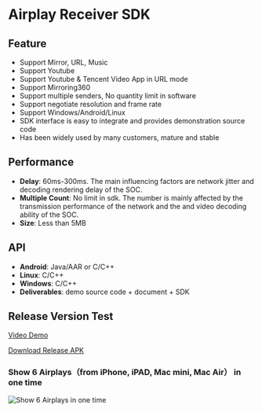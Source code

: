 # Airplay Receiver SDK

## Feature

* Support Mirror, URL, Music        
* Support Youtube 
* Support Youtube & Tencent Video App in URL mode  
* Support Mirroring360  
* Support multiple senders, No quantity limit in software
* Support negotiate resolution and frame rate
* Support Windows/Android/Linux    
* SDK interface is easy to integrate and provides demonstration source code    
* Has been widely used by many customers, mature and stable          

## Performance

* **Delay**: 60ms-300ms. The main influencing factors are network jitter and decoding rendering delay of the SOC.
* **Multiple Count**: No limit in sdk. The number  is mainly affected by the transmission performance of the network and the and video decoding ability of the SOC.
* **Size**: Less than 5MB  

## API

* **Android**: Java/AAR or C/C++      
* **Linux**: C/C++
* **Windows**: C/C++  
* **Deliverables**: demo source code + document + SDK

## Release Version Test

[Video Demo](https://youtu.be/BFXxS-F0uYQ)

[Download Release APK](https://github.com/WirelessPresentation/WirelessDisplay/releases/download/latest/BJCastTV.apk)

### Show 6 Airplays（from iPhone, iPAD, Mac mini, Mac Air） in one time
![Show 6 Airplays in one time](https://github.com/WirelessPresentation/WirelessDisplay-SDK/blob/main/zimg/airplay-6.jpg)
